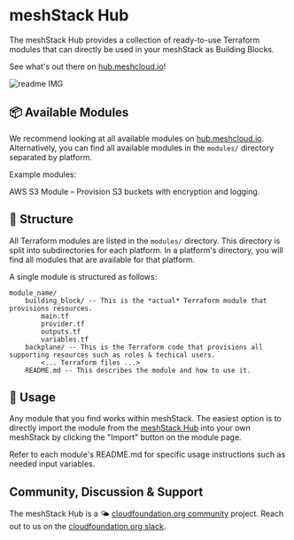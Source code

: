 # meshStack Hub

The meshStack Hub provides a collection of ready-to-use Terraform modules that can directly be
used in your meshStack as Building Blocks.

See what's out there on [hub.meshcloud.io](https://hub.meshcloud.io)!

![readme IMG](https://github.com/meshcloud/meshstack-hub/raw/main/.github/readme-img.png)

## 📦 Available Modules

We recommend looking at all available modules on [hub.meshcloud.io](https://hub.meshcloud.io).
Alternatively, you can find all available modules in the `modules/` directory separated by platform.

Example modules:

AWS S3 Module – Provision S3 buckets with encryption and logging.

## 🏢️ Structure

All Terraform modules are listed in the `modules/` directory.
This directory is split into subdirectories for each platform.
In a platform's directory, you will find all modules that are available for that platform.

A single module is structured as follows:

```
module_name/
    building_block/ -- This is the *actual* Terraform module that provisions resources.
        main.tf
        provider.tf
        outputs.tf
        variables.tf
    backplane/ -- This is the Terraform code that provisions all supporting resources such as roles & techical users.
        <... Terraform files ...>
    README.md -- This describes the module and how to use it.
```

## 🔧 Usage

Any module that you find works within meshStack.
The easiest option is to directly import the module from the [meshStack Hub](https://hub.meshcloud.io) into your own meshStack by clicking the "Import" button on the module page.

Refer to each module's README.md for specific usage instructions such as needed input variables.

## Community, Discussion & Support

The meshStack Hub is a 🌤️ [cloudfoundation.org community](https://cloudfoundation.org/?ref=github-collie-cli) project.
Reach out to us on the [cloudfoundation.org slack](http://cloudfoundationorg.slack.com).
